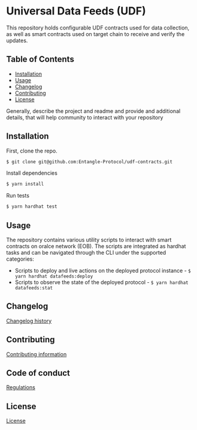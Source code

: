 # Universal Data Feeds (UDF)

This repository holds configurable UDF contracts used for data collection, as well as smart contracts used on target chain to receive and verify the updates.

## Table of Contents

- [Installation](#installation)
- [Usage](#usage)
- [Changelog](#changelog)
- [Contributing](#contributing)
- [License](#license)

Generally, describe the project and readme and provide and additional details, that will help community to interact with your repository

## Installation

First, clone the repo.

```sh
$ git clone git@github.com:Entangle-Protocol/udf-contracts.git
```

Install dependencies

```sh
$ yarn install
```

Run tests

```sh
$ yarn hardhat test
```

## Usage

The repository contains various utility scripts to interact with smart contracts on oralce network (EOB). The scripts are integrated as hardhat tasks and can be navigated through the CLI under the supported categories:

* Scripts to deploy and live actions on the deployed protocol instance - `$ yarn hardhat datafeeds:deploy`
* Scripts to observe the state of the deployed protocol - `$ yarn hardhat datafeeds:stat`

## Changelog

[Changelog history](CHANGELOG.md)

## Contributing

[Contributing information](CONTRIBUTING.md)

## Code of conduct

[Regulations](CODE_OF_CONDUCT.md)

## License

[License](LICENSE)
